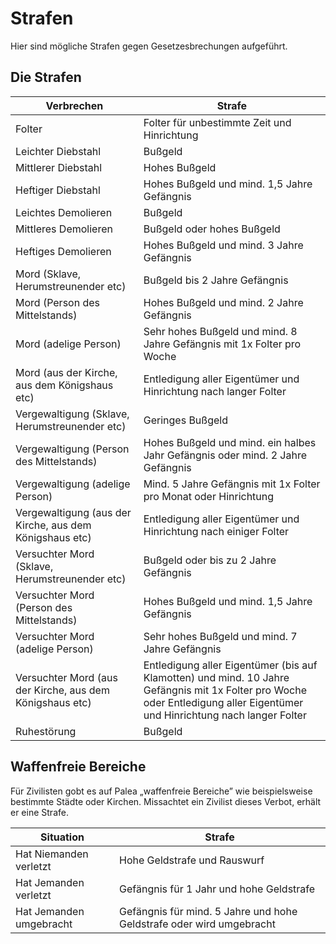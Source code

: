# Strafen

Hier sind mögliche Strafen gegen Gesetzesbrechungen aufgeführt.

## Die Strafen

| Verbrechen | Strafe |
| - | - |
| Folter | Folter für unbestimmte Zeit und Hinrichtung |
| Leichter Diebstahl | Bußgeld |
| Mittlerer Diebstahl | Hohes Bußgeld |
| Heftiger Diebstahl | Hohes Bußgeld und mind. 1,5 Jahre Gefängnis |
| Leichtes Demolieren | Bußgeld |
| Mittleres Demolieren | Bußgeld oder hohes Bußgeld |
| Heftiges Demolieren | Hohes Bußgeld und mind. 3 Jahre Gefängnis |
| Mord (Sklave, Herumstreunender etc) | Bußgeld bis 2 Jahre Gefängnis |
| Mord (Person des Mittelstands) | Hohes Bußgeld und mind. 2 Jahre Gefängnis |
| Mord (adelige Person) | Sehr hohes Bußgeld und mind. 8 Jahre Gefängnis mit 1x Folter pro Woche |
| Mord (aus der Kirche, aus dem Königshaus etc) | Entledigung aller Eigentümer und Hinrichtung nach langer Folter |
| Vergewaltigung (Sklave, Herumstreunender etc) | Geringes Bußgeld |
| Vergewaltigung (Person des Mittelstands) | Hohes Bußgeld und mind. ein halbes Jahr Gefängnis oder mind. 2 Jahre Gefängnis |
| Vergewaltigung (adelige Person) | Mind. 5 Jahre Gefängnis mit 1x Folter pro Monat oder Hinrichtung |
| Vergewaltigung (aus der Kirche, aus dem Königshaus etc) | Entledigung aller Eigentümer und Hinrichtung nach einiger Folter |
| Versuchter Mord (Sklave, Herumstreunender etc) | Bußgeld oder bis zu 2 Jahre Gefängnis |
| Versuchter Mord (Person des Mittelstands)  | Hohes Bußgeld und mind. 1,5 Jahre Gefängnis |
| Versuchter Mord (adelige Person) | Sehr hohes Bußgeld und mind. 7 Jahre Gefängnis |
| Versuchter Mord (aus der Kirche, aus dem Königshaus etc) | Entledigung aller Eigentümer (bis auf Klamotten) und mind. 10 Jahre Gefängnis mit 1x Folter pro Woche oder Entledigung aller Eigentümer und Hinrichtung nach langer Folter |
| Ruhestörung | Bußgeld |

## Waffenfreie Bereiche

Für Zivilisten gobt es auf Palea „waffenfreie Bereiche” wie beispielsweise bestimmte Städte oder Kirchen. Missachtet ein Zivilist dieses Verbot, erhält er eine Strafe.

| Situation | Strafe |
| - | - |
| Hat Niemanden verletzt | Hohe Geldstrafe und Rauswurf |
| Hat Jemanden verletzt | Gefängnis für 1 Jahr und hohe Geldstrafe |
| Hat Jemanden umgebracht | Gefängnis für mind. 5 Jahre und hohe Geldstrafe oder wird umgebracht |

